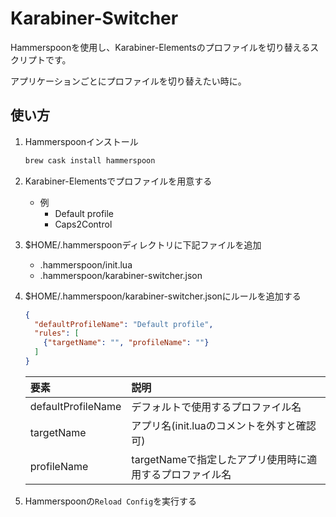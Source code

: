 # Karabiner-Switcher

Hammerspoonを使用し、Karabiner-Elementsのプロファイルを切り替えるスクリプトです。

アプリケーションごとにプロファイルを切り替えたい時に。

## 使い方
1. Hammerspoonインストール

    ```bash
    brew cask install hammerspoon
    ```

1. Karabiner-Elementsでプロファイルを用意する

    * 例
        * Default profile
        * Caps2Control

1. $HOME/.hammerspoonディレクトリに下記ファイルを追加
    * .hammerspoon/init.lua
    * .hammerspoon/karabiner-switcher.json

1. $HOME/.hammerspoon/karabiner-switcher.jsonにルールを追加する

    ```json
    {
      "defaultProfileName": "Default profile",
      "rules": [
        {"targetName": "", "profileName": ""}
      ]
    }
    ```

    | 要素 | 説明 |
    |:- |:- |
    | defaultProfileName | デフォルトで使用するプロファイル名 |
    | targetName | アプリ名(init.luaのコメントを外すと確認可) |
    | profileName | targetNameで指定したアプリ使用時に適用するプロファイル名 |

1. Hammerspoonの`Reload Config`を実行する